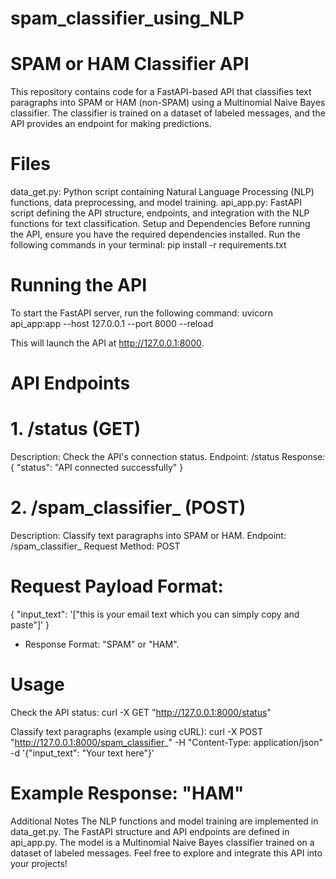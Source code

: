 # spam_classifier_using_NLP


# SPAM or HAM Classifier API
This repository contains code for a FastAPI-based API that classifies text paragraphs into SPAM or HAM (non-SPAM) using a Multinomial Naive Bayes classifier. The classifier is trained on a dataset of labeled messages, and the API provides an endpoint for making predictions.

# Files
data_get.py: Python script containing Natural Language Processing (NLP) functions, data preprocessing, and model training.
api_app.py: FastAPI script defining the API structure, endpoints, and integration with the NLP functions for text classification.
Setup and Dependencies
Before running the API, ensure you have the required dependencies installed. Run the following commands in your terminal: pip install -r requirements.txt

# Running the API
To start the FastAPI server, run the following command: uvicorn api_app:app --host 127.0.0.1 --port 8000 --reload

This will launch the API at http://127.0.0.1:8000.

# API Endpoints
# 1. /status (GET)
Description: Check the API's connection status.
Endpoint: /status
Response: { "status": "API connected successfully" }
# 2. /spam_classifier_ (POST)
Description: Classify text paragraphs into SPAM or HAM.
Endpoint: /spam_classifier_
Request Method: POST
# Request Payload Format:

{
  "input_text": '["this is your email text which you can simply copy and paste"]'
}

- Response Format: "SPAM" or "HAM".

# Usage
Check the API status: curl -X GET "http://127.0.0.1:8000/status"

Classify text paragraphs (example using cURL): curl -X POST "http://127.0.0.1:8000/spam_classifier_" -H "Content-Type: application/json" -d '{"input_text": "Your text here"}'


# Example Response: "HAM"

Additional Notes
The NLP functions and model training are implemented in data_get.py.
The FastAPI structure and API endpoints are defined in api_app.py.
The model is a Multinomial Naive Bayes classifier trained on a dataset of labeled messages.
Feel free to explore and integrate this API into your projects!
